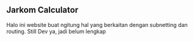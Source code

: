 ## Jarkom Calculator

Halo ini website buat ngitung hal yang berkaitan dengan subnetting dan routing. Still Dev ya, jadi belum lengkap
